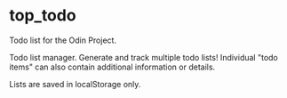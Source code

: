 # top_todo

Todo list for the Odin Project.

Todo list manager.  Generate and track multiple todo lists! Individual "todo items" can also contain additional information or details. 

Lists are saved in localStorage only.